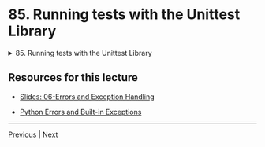 # 85. Running tests with the Unittest Library

<details>
  <summary> 85. Running tests with the Unittest Library </summary>

-   [Notebook: 04-Unit Testing.ipynb](https://github.com/BloomTech-DS/Complete-Python-3-Bootcamp/blob/master/07-Errors%20and%20Exception%20Handling/04-Unit%20Testing.ipynb)

-   [Codebase: 04-Unit-Testing](../../../codebase/python-camp/07-Errors-and-Exception-Handling/04-Unit-Testing/)

</details> 


## Resources for this lecture


-   [Slides: 06-Errors and Exception Handling](https://docs.google.com/presentation/d/1gIgRGNrE_WBhLxHUHgrEaNB4o4JiIW8Pxp1CVj2M7dQ/edit#slide=id.g2586a91ea0_0_95)


-   [Python Errors and Built-in Exceptions](https://docs.python.org/3/library/exceptions.html)

---

[Previous](./84_Pylint-Overview.md) | [Next]()